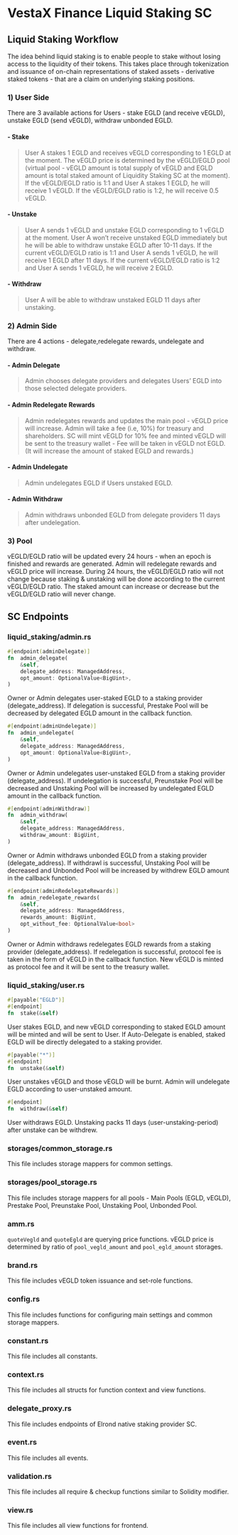 # VestaX Finance Liquid Staking SC


## Liquid Staking Workflow

The idea behind liquid staking is to enable people to stake without losing access to the liquidity of their tokens. This takes place through tokenization and issuance of on-chain representations of staked assets - derivative staked tokens - that are a claim on underlying staking positions.

### 1) User Side

There are 3 available actions for Users - stake EGLD (and receive vEGLD), unstake EGLD (send vEGLD), withdraw unbonded EGLD.

#### - Stake

> User A stakes 1 EGLD and receives vEGLD corresponding to 1 EGLD at the moment.
The vEGLD price is determined by the vEGLD/EGLD pool (virtual pool - vEGLD amount is total supply of vEGLD and EGLD amount is total staked amount of Liquidity Staking SC at the moment).
If the vEGLD/EGLD ratio is 1:1 and User A stakes 1 EGLD, he will receive 1 vEGLD. If the vEGLD/EGLD ratio is 1:2, he will receive 0.5 vEGLD.

#### - Unstake

> User A sends 1 vEGLD and unstake EGLD corresponding to 1 vEGLD at the moment. User A won’t receive unstaked EGLD immediately but he will be able to withdraw unstake EGLD after 10-11 days.
If the current vEGLD/EGLD ratio is 1:1 and User A sends 1 vEGLD, he will receive 1 EGLD after 11 days. If the current vEGLD/EGLD ratio is 1:2 and User A sends 1 vEGLD, he will receive 2 EGLD.

#### - Withdraw

> User A will be able to withdraw unstaked EGLD 11 days after unstaking.


### 2) Admin Side

There are 4 actions - delegate,redelegate rewards, undelegate and withdraw.

#### - Admin Delegate

> Admin chooses delegate providers and delegates Users’ EGLD into those selected delegate providers.

#### - Admin Redelegate Rewards

> Admin redelegates rewards and updates the main pool - vEGLD price will increase. Admin will take a fee (i.e, 10%)  for treasury and shareholders.
SC will mint vEGLD for 10% fee and minted vEGLD will be sent to the treasury wallet - Fee will be taken in vEGLD not EGLD. (It will increase the amount of staked EGLD and rewards.)


#### - Admin Undelegate

> Admin undelegates EGLD if Users unstaked EGLD.

#### - Admin Withdraw

> Admin withdraws unbonded EGLD from delegate providers 11 days after undelegation.

### 3) Pool

vEGLD/EGLD ratio will be updated every 24 hours - when an epoch is finished and rewards are generated. Admin will redelegate rewards and vEGLD price will increase.
During 24 hours, the vEGLD/EGLD ratio will not change because staking & unstaking will be done according to the current vEGLD/EGLD ratio. The staked amount can increase or decrease but the vEGLD/EGLD ratio will never change.



## SC Endpoints

### liquid_staking/admin.rs

```rust
#[endpoint(adminDelegate)]
fn  admin_delegate(
	&self,
	delegate_address: ManagedAddress,
	opt_amount: OptionalValue<BigUint>,
)
```

Owner or Admin delegates user-staked EGLD to a staking provider (delegate_address).
If delegation is successful, Prestake Pool will be decreased by delegated EGLD amount in the callback function.

```rust
#[endpoint(adminUndelegate)]
fn  admin_undelegate(
	&self,
	delegate_address: ManagedAddress,
	opt_amount: OptionalValue<BigUint>,
)
```

Owner or Admin undelegates user-unstaked EGLD from a staking provider (delegate_address).
If undelegation is successful, Preunstake Pool will be decreased and Unstaking Pool will be increased by undelegated EGLD amount in the callback function.

```rust
#[endpoint(adminWithdraw)]
fn  admin_withdraw(
	&self,
	delegate_address: ManagedAddress,
	withdraw_amount: BigUint,
)
```

Owner or Admin withdraws unbonded EGLD from a staking provider (delegate_address).
If withdrawl is successful, Unstaking Pool will be decreased and Unbonded Pool will be increased by withdrew EGLD amount in the callback function.

```rust
#[endpoint(adminRedelegateRewards)]
fn  admin_redelegate_rewards(
	&self,
	delegate_address: ManagedAddress,
	rewards_amount: BigUint,
	opt_without_fee: OptionalValue<bool>
)
```

Owner or Admin withdraws redelegates EGLD rewards from a staking provider (delegate_address).
If redelegation is successful, protocol fee is taken in the form of vEGLD in the callback function. New vEGLD is minted as protocol fee and it will be sent to the treasury wallet.

### liquid_staking/user.rs

```rust
#[payable("EGLD")]
#[endpoint]
fn  stake(&self)
```

User stakes EGLD, and new vEGLD corresponding to staked EGLD amount will be minted and will be sent to User.
If Auto-Delegate is enabled, staked EGLD will be directly delegated to a staking provider.

```rust
#[payable("*")]
#[endpoint]
fn  unstake(&self)
```

User unstakes vEGLD and those vEGLD will be burnt.
Admin will undelegate EGLD according to user-unstaked amount.

```rust
#[endpoint]
fn  withdraw(&self)
```

User withdraws EGLD. Unstaking packs 11 days (user-unstaking-period) after unstake can be withdrew.

### storages/common_storage.rs

This file includes storage mappers for common settings.

### storages/pool_storage.rs

This file includes storage mappers for all pools - Main Pools (EGLD, vEGLD), Prestake Pool, Preunstake Pool, Unstaking Pool, Unbonded Pool.

### amm.rs

`quoteVegld` and `quoteEgld` are querying price functions. vEGLD price is determined by ratio of `pool_vegld_amount` and `pool_egld_amount` storages.

### brand.rs

This file includes vEGLD token issuance and set-role functions.

### config.rs

This file includes functions for configuring main settings and common storage mappers.

### constant.rs

This file includes all constants.

### context.rs

This file includes all structs for function context and view functions.

### delegate_proxy.rs

This file includes endpoints of Elrond native staking provider SC.

### event.rs

This file includes all events.

### validation.rs

This file includes all require & checkup functions similar to Solidity modifier.

### view.rs

This file includes all view functions for frontend.